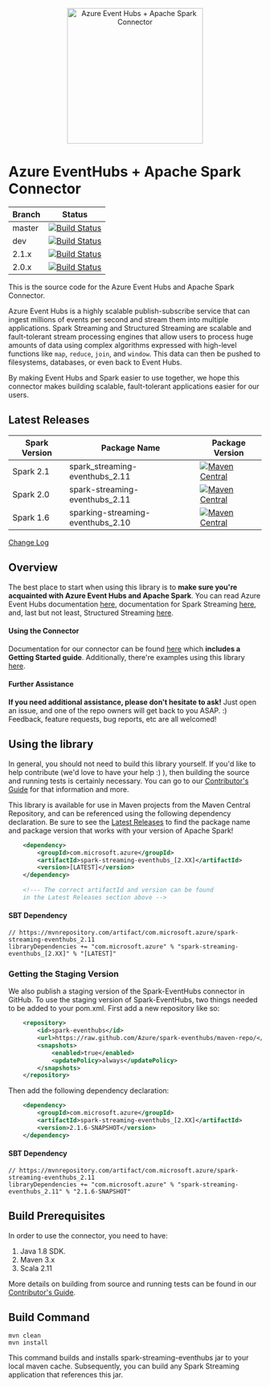 <p align="center">
  <img src="event-hubs_spark.png" alt="Azure Event Hubs + Apache Spark Connector" width="270"/>
</p>

# Azure EventHubs + Apache Spark Connector 

|Branch|Status|
|------|-------------|
|master|[![Build Status](https://travis-ci.org/Azure/spark-eventhubs.svg?branch=master)](https://travis-ci.org/Azure/spark-eventhubs)|
|dev|[![Build Status](https://travis-ci.org/Azure/spark-eventhubs.svg?branch=dev)](https://travis-ci.org/Azure/spark-eventhubs)|
|2.1.x|[![Build Status](https://travis-ci.org/Azure/spark-eventhubs.svg?branch=2.1.x)](https://travis-ci.org/Azure/spark-eventhubs)|
|2.0.x|[![Build Status](https://travis-ci.org/Azure/spark-eventhubs.svg?branch=2.0.x)](https://travis-ci.org/Azure/spark-eventhubs)|

This is the source code for the Azure Event Hubs and Apache Spark Connector. 

Azure Event Hubs is a highly scalable publish-subscribe service that can ingest millions of events per second and stream them into multiple applications. Spark Streaming and Structured Streaming are scalable and fault-tolerant stream processing engines that allow users to process huge amounts of data using complex algorithms expressed with high-level functions like ```map```, ```reduce```, ```join```, and ```window```. This data can then be pushed to filesystems, databases, or even back to Event Hubs.  

By making Event Hubs and Spark easier to use together, we hope this connector makes building scalable, fault-tolerant applications easier for our users. 

## Latest Releases
|Spark Version|Package Name|Package Version|
|-------------|------------|----------------|
|Spark 2.1|spark_streaming-eventhubs_2.11|[![Maven Central](https://maven-badges.herokuapp.com/maven-central/com.microsoft.azure/spark-streaming-eventhubs_2.11/badge.svg)](https://maven-badges.herokuapp.com/maven-central/com.microsoft.azure/spark-streaming-eventhubs_2.11)|
|Spark 2.0|spark-streaming-eventhubs_2.11|[![Maven Central](https://img.shields.io/maven-central/v/com.microsoft.azure/spark-streaming-eventhubs_2.11/2.0.9.svg)](https://maven-badges.herokuapp.com/maven-central/com.microsoft.azure/spark-streaming-eventhubs_2.11)|
|Spark 1.6|sparking-streaming-eventhubs_2.10|[![Maven Central](https://maven-badges.herokuapp.com/maven-central/com.microsoft.azure/spark-streaming-eventhubs_2.10/badge.svg)](https://maven-badges.herokuapp.com/maven-central/com.microsoft.azure/spark-streaming-eventhubs_2.10)

[Change Log](docs/change_log.md)

## Overview
The best place to start when using this library is to **make sure you're acquainted with Azure Event Hubs and Apache Spark**. You can read Azure Event Hubs documentation [here](https://docs.microsoft.com/en-us/azure/event-hubs/event-hubs-what-is-event-hubs), documentation for Spark Streaming [here](https://spark.apache.org/docs/latest/streaming-programming-guide.html), and, last but not least, Structured Streaming [here](https://spark.apache.org/docs/latest/structured-streaming-programming-guide.html). 

#### Using the Connector 
Documentation for our connector can be found [here](docs/) which **includes a Getting Started guide**. Additionally, there're examples using this library [here](/examples). 

#### Further Assistance 
**If you need additional assistance, please don't hesitate to ask!** Just open an issue, and one of the repo owners will get back to you ASAP. :) Feedback, feature requests, bug reports, etc are all welcomed!

## Using the library
In general, you should not need to build this library yourself. If you'd like to help contribute (we'd love to have your help :) ), then building the source and running tests is certainly necessary. You can go to our [Contributor's Guide](/.github/CONTRIBUTING.md) for that information and more. 

This library is available for use in Maven projects from the Maven Central Repository, and can be referenced using the following dependency declaration. Be sure to see the [Latest Releases](#latest-releases) to find the package name and package version that works with your version of Apache Spark!

```XML
    <dependency>
        <groupId>com.microsoft.azure</groupId>
        <artifactId>spark-streaming-eventhubs_[2.XX]</artifactId>
        <version>[LATEST]</version>
    </dependency>
	
	<!--- The correct artifactId and version can be found
	in the Latest Releases section above -->
```

#### SBT Dependency
    // https://mvnrepository.com/artifact/com.microsoft.azure/spark-streaming-eventhubs_2.11
    libraryDependencies += "com.microsoft.azure" % "spark-streaming-eventhubs_[2.XX]" % "[LATEST]"

### Getting the Staging Version
We also publish a staging version of the Spark-EventHubs connector in GitHub. To use the staging version of Spark-EventHubs, two things needed to be added to your pom.xml. First add a new repository like so:

```XML
	<repository>
		<id>spark-eventhubs</id>
		<url>https://raw.github.com/Azure/spark-eventhubs/maven-repo/</url>
		<snapshots>
			<enabled>true</enabled>
			<updatePolicy>always</updatePolicy>
		</snapshots>
	</repository>
```

Then add the following dependency declaration:

```XML
    <dependency>
        <groupId>com.microsoft.azure</groupId>
        <artifactId>spark-streaming-eventhubs_[2.XX]</artifactId>
        <version>2.1.6-SNAPSHOT</version>
    </dependency>
```

#### SBT Dependency
    // https://mvnrepository.com/artifact/com.microsoft.azure/spark-streaming-eventhubs_2.11
    libraryDependencies += "com.microsoft.azure" % "spark-streaming-eventhubs_2.11" % "2.1.6-SNAPSHOT"

## Build Prerequisites

In order to use the connector, you need to have:

1. Java 1.8 SDK.
2. Maven 3.x
3. Scala 2.11

More details on building from source and running tests can be found in our [Contributor's Guide](/.github/CONTRIBUTING.md). 

## Build Command
    mvn clean
    mvn install 
This command builds and installs spark-streaming-eventhubs jar to your local maven cache. Subsequently, you can build any Spark Streaming application that references this jar.
